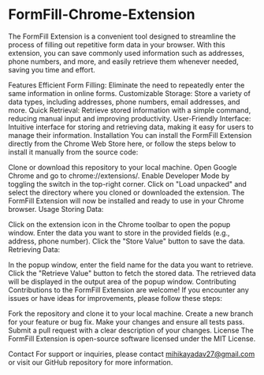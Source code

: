 # FormFill-Chrome-Extension

The FormFill Extension is a convenient tool designed to streamline the process of filling out repetitive form data in your browser. With this extension, you can save commonly used information such as addresses, phone numbers, and more, and easily retrieve them whenever needed, saving you time and effort.

Features
Efficient Form Filling: Eliminate the need to repeatedly enter the same information in online forms.
Customizable Storage: Store a variety of data types, including addresses, phone numbers, email addresses, and more.
Quick Retrieval: Retrieve stored information with a simple command, reducing manual input and improving productivity.
User-Friendly Interface: Intuitive interface for storing and retrieving data, making it easy for users to manage their information.
Installation
You can install the FormFill Extension directly from the Chrome Web Store here, or follow the steps below to install it manually from the source code:

Clone or download this repository to your local machine.
Open Google Chrome and go to chrome://extensions/.
Enable Developer Mode by toggling the switch in the top-right corner.
Click on "Load unpacked" and select the directory where you cloned or downloaded the extension.
The FormFill Extension will now be installed and ready to use in your Chrome browser.
Usage
Storing Data:

Click on the extension icon in the Chrome toolbar to open the popup window.
Enter the data you want to store in the provided fields (e.g., address, phone number).
Click the "Store Value" button to save the data.
Retrieving Data:

In the popup window, enter the field name for the data you want to retrieve.
Click the "Retrieve Value" button to fetch the stored data.
The retrieved data will be displayed in the output area of the popup window.
Contributing
Contributions to the FormFill Extension are welcome! If you encounter any issues or have ideas for improvements, please follow these steps:

Fork the repository and clone it to your local machine.
Create a new branch for your feature or bug fix.
Make your changes and ensure all tests pass.
Submit a pull request with a clear description of your changes.
License
The FormFill Extension is open-source software licensed under the MIT License.

Contact
For support or inquiries, please contact mihikayadav27@gmail.com or visit our GitHub repository for more information.

